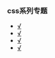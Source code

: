 ### css系列专题

- [√](css系列专题/移动端开发基础知识和适配方案总结.md)
- [√](css系列专题/元素显示隐藏的9种思路.md)
- [√](css系列专题/less-loader.md)
- [√](css系列专题/postcss.md)
